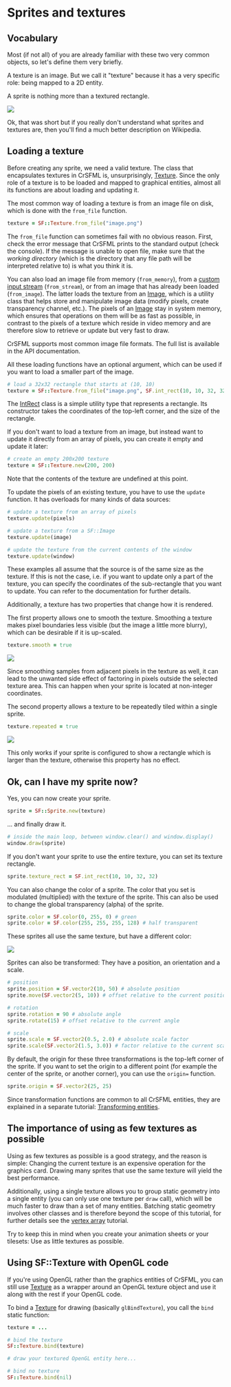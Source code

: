 # Sprites and textures

## Vocabulary

Most (if not all) of you are already familiar with these two very common objects, so let's define them very briefly.

A texture is an image. But we call it "texture" because it has a very specific role: being mapped to a 2D entity.

A sprite is nothing more than a textured rectangle.

![](./images/graphics-sprites-definition.png)

Ok, that was short but if you really don't understand what sprites and textures are, then you'll find a much better description on Wikipedia.

## Loading a texture

Before creating any sprite, we need a valid texture. The class that encapsulates textures in CrSFML is, unsurprisingly, [Texture]({{book.api}}/Texture.html). Since the only role of a texture is to be loaded and mapped to graphical entities, almost all its functions are about loading and updating it.

The most common way of loading a texture is from an image file on disk, which is done with the `from_file` function.

```ruby
texture = SF::Texture.from_file("image.png")
```

The `from_file` function can sometimes fail with no obvious reason. First, check the error message that CrSFML prints to the standard output (check the console). If the message is unable to open file, make sure that the *working directory* (which is the directory that any file path will be interpreted relative to) is what you think it is.

You can also load an image file from memory (`from_memory`), from a [custom input stream](system-stream.md "Input streams tutorial") (`from_stream`), or from an image that has already been loaded (`from_image`). The latter loads the texture from an [Image]({{book.api}}/Image.html), which is a utility class that helps store and manipulate image data (modify pixels, create transparency channel, etc.). The pixels of an [Image]({{book.api}}/Image.html) stay in system memory, which ensures that operations on them will be as fast as possible, in contrast to the pixels of a texture which reside in video memory and are therefore slow to retrieve or update but very fast to draw.

CrSFML supports most common image file formats. The full list is available in the API documentation.

All these loading functions have an optional argument, which can be used if you want to load a smaller part of the image.

```ruby
# load a 32x32 rectangle that starts at (10, 10)
texture = SF::Texture.from_file("image.png", SF.int_rect(10, 10, 32, 32))
```

The [IntRect]({{book.api}}/IntRect) class is a simple utility type that represents a rectangle. Its constructor takes the coordinates of the top-left corner, and the size of the rectangle.

If you don't want to load a texture from an image, but instead want to update it directly from an array of pixels, you can create it empty and update it later:

```ruby
# create an empty 200x200 texture
texture = SF::Texture.new(200, 200)
```

Note that the contents of the texture are undefined at this point.

To update the pixels of an existing texture, you have to use the `update` function. It has overloads for many kinds of data sources:

```ruby
# update a texture from an array of pixels
texture.update(pixels)

# update a texture from a SF::Image
texture.update(image)

# update the texture from the current contents of the window
texture.update(window)
```

These examples all assume that the source is of the same size as the texture. If this is not the case, i.e. if you want to update only a part of the texture, you can specify the coordinates of the sub-rectangle that you want to update. You can refer to the documentation for further details.

Additionally, a texture has two properties that change how it is rendered.

The first property allows one to smooth the texture. Smoothing a texture makes pixel boundaries less visible (but the image a little more blurry), which can be desirable if it is up-scaled.

```ruby
texture.smooth = true
```

![](./images/graphics-sprites-smooth.png)

Since smoothing samples from adjacent pixels in the texture as well, it can lead to the unwanted side effect of factoring in pixels outside the selected texture area. This can happen when your sprite is located at non-integer coordinates.

The second property allows a texture to be repeatedly tiled within a single sprite.

```ruby
texture.repeated = true
```

![](./images/graphics-sprites-repeated.png)

This only works if your sprite is configured to show a rectangle which is larger than the texture, otherwise this property has no effect.

## Ok, can I have my sprite now?

Yes, you can now create your sprite.

```ruby
sprite = SF::Sprite.new(texture)
```

... and finally draw it.

```ruby
# inside the main loop, between window.clear() and window.display()
window.draw(sprite)
```

If you don't want your sprite to use the entire texture, you can set its texture rectangle.

```ruby
sprite.texture_rect = SF.int_rect(10, 10, 32, 32)
```

You can also change the color of a sprite. The color that you set is modulated (multiplied) with the texture of the sprite. This can also be used to change the global transparency (alpha) of the sprite.

```ruby
sprite.color = SF.color(0, 255, 0) # green
sprite.color = SF.color(255, 255, 255, 128) # half transparent
```

These sprites all use the same texture, but have a different color:

![](./images/graphics-sprites-color.png)

Sprites can also be transformed: They have a position, an orientation and a scale.

```ruby
# position
sprite.position = SF.vector2(10, 50) # absolute position
sprite.move(SF.vector2(5, 10)) # offset relative to the current position

# rotation
sprite.rotation = 90 # absolute angle
sprite.rotate(15) # offset relative to the current angle

# scale
sprite.scale = SF.vector2(0.5, 2.0) # absolute scale factor
sprite.scale(SF.vector2(1.5, 3.0)) # factor relative to the current scale
```

By default, the origin for these three transformations is the top-left corner of the sprite. If you want to set the origin to a different point (for example the center of the sprite, or another corner), you can use the `origin=` function.

```ruby
sprite.origin = SF.vector2(25, 25)
```

Since transformation functions are common to all CrSFML entities, they are explained in a separate tutorial: [Transforming entities](graphics-transform.md "'Transforming entities' tutorial").

## The importance of using as few textures as possible

Using as few textures as possible is a good strategy, and the reason is simple: Changing the current texture is an expensive operation for the graphics card. Drawing many sprites that use the same texture will yield the best performance.

Additionally, using a single texture allows you to group static geometry into a single entity (you can only use one texture per `draw` call), which will be much faster to draw than a set of many entities. Batching static geometry involves other classes and is therefore beyond the scope of this tutorial, for further details see the [vertex array](graphics-vertex-array.md "Vertex array tutorial") tutorial.

Try to keep this in mind when you create your animation sheets or your tilesets: Use as little textures as possible.

## Using SF::Texture with OpenGL code

If you're using OpenGL rather than the graphics entities of CrSFML, you can still use [Texture]({{book.api}}/Texture.html) as a wrapper around an OpenGL texture object and use it along with the rest if your OpenGL code.

To bind a [Texture]({{book.api}}/Texture.html) for drawing (basically `glBindTexture`), you call the `bind` static function:

```ruby
texture = ...

# bind the texture
SF::Texture.bind(texture)

# draw your textured OpenGL entity here...

# bind no texture
SF::Texture.bind(nil)
```

